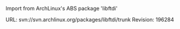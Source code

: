 Import from ArchLinux's ABS package 'libftdi'

URL: svn://svn.archlinux.org/packages/libftdi/trunk
Revision: 196284
